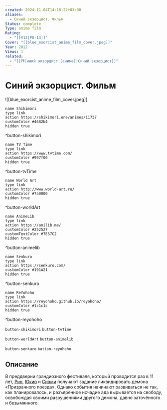 ```yaml
---
created: 2024-11-04T14:18:22+03:00
aliases:
  - Синий экзорцист. Фильм
Status: complete
Type: anime film
Rating:
  - "[[®️12|PG-13]]"
Cover: "[[blue_exorcist_anime_film_cover.jpeg]]"
Year: 2012
Views: 1
related:
  - "[[⛩️Синий экзорцист (аниме)|Синий экзорцист]]"
---
```


# Синий экзорцист. Фильм

![[blue_exorcist_anime_film_cover.jpeg]]

```button
name Shikimori
type link
action https://shikimori.one/animes/11737
customColor #4682b4
hidden true
```
^button-shikimori

```button
name TV Time
type link
action https://www.tvtime.com/
customColor #997f00
hidden true
```
^button-tvTime

```button
name World Art
type link
action http://www.world-art.ru/
customColor #7a0000
hidden true
```
^button-worldArt

```button
name AnimeLib
type link
action https://anilib.me/
customColor #252527
customTextColor #7E57C2
hidden true
```
^button-animelib

```button
name Senkuro
type link
action https://senkuro.com/
customColor #191A21
hidden true
```
^button-senkuro

```button
name ReYohoho
type link
action https://reyohoho.github.io/reyohoho/
customColor #1c1c1c
hidden true
```
^button-reyohoho

`button-shikimori` `button-tvTime`

`button-worldArt` `button-animelib`

`button-senkuro` `button-reyohoho`

## Описание

В преддверии грандиозного фестиваля, который проводится раз в 11 лет, [Рин](https://shikimori.one/characters/24482-rin-okumura), [Юкио](https://shikimori.one/characters/24734-yukio-okumura) и [Сиэми](https://shikimori.one/characters/30430-shiemi-moriyama) получают задание ликвидировать демона «Призрачного поезда». Однако события начинают развиваться не так, как планировалось, и разъярённое исчадие ада вырывается на свободу, освобождая своими разрушениями другого демона, давно заточённого и безымянного.
